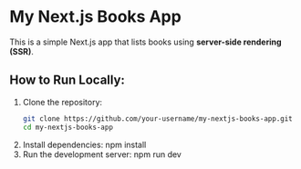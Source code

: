 # My Next.js Books App

This is a simple Next.js app that lists books using **server-side rendering (SSR)**.

## How to Run Locally:
1. Clone the repository:
   ```bash
   git clone https://github.com/your-username/my-nextjs-books-app.git
   cd my-nextjs-books-app
2. Install dependencies:
   npm install
3. Run the development server:
   npm run dev
